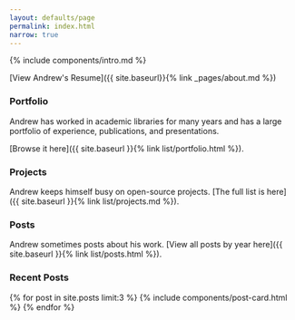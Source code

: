 ```yaml
---
layout: defaults/page
permalink: index.html
narrow: true
---
```


{% include components/intro.md %}

[View Andrew's Resume]({{ site.baseurl}}{% link _pages/about.md %})

### Portfolio

Andrew has worked in academic libraries for many years and has a large portfolio of experience, publications, and presentations.

  [Browse it here]({{ site.baseurl }}{% link list/portfolio.html %}).


### Projects

Andrew keeps himself busy on open-source projects. [The full list is here]({{ site.baseurl }}{% link list/projects.md %}).


### Posts

Andrew sometimes posts about his work. [View all posts by year here]({{ site.baseurl }}{% link list/posts.html %}).

### Recent Posts

{% for post in site.posts limit:3 %}
{% include components/post-card.html %}
{% endfor %}
